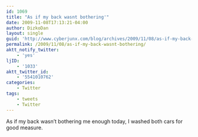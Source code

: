 ```yaml
---
id: 1069
title: "As if my back wasnt bothering'"
date: 2009-11-08T17:13:21-04:00
author: DizkoDan
layout: single
guid: 'http://www.cyberjunx.com/blog/archives/2009/11/08/as-if-my-back-wasnt-bothering/'
permalink: /2009/11/08/as-if-my-back-wasnt-bothering/
aktt_notify_twitter:
    - 'yes'
ljID:
    - '1033'
aktt_twitter_id:
    - '5541010762'
categories:
    - Twitter
tags:
    - tweets
    - Twitter
---
```


As if my back wasn’t bothering me enough today, I washed both cars for good measure.